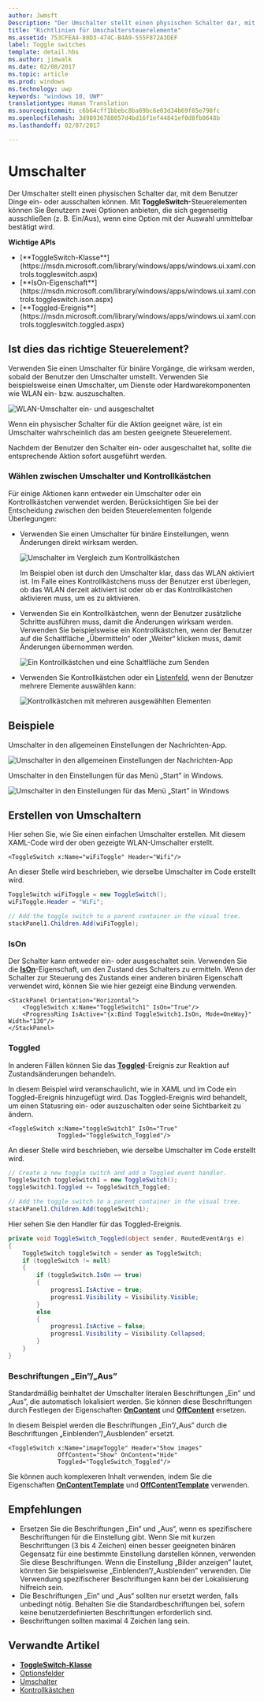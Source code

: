 ```yaml
---
author: Jwmsft
Description: "Der Umschalter stellt einen physischen Schalter dar, mit dem Benutzer Dinge ein- oder ausschalten können."
title: "Richtlinien für Umschaltersteuerelemente"
ms.assetid: 753CFEA4-80D3-474C-B4A9-555F872A3DEF
label: Toggle switches
template: detail.hbs
ms.author: jimwalk
ms.date: 02/08/2017
ms.topic: article
ms.prod: windows
ms.technology: uwp
keywords: "windows 10, UWP"
translationtype: Human Translation
ms.sourcegitcommit: c6b64cff1bbebc8ba69bc6e03d34b69f85e798fc
ms.openlocfilehash: 3d98936788057d4bd16f1ef44841ef0d8fb0648b
ms.lasthandoff: 02/07/2017

---
```

# <a name="toggle-switches"></a>Umschalter
<link rel="stylesheet" href="https://az835927.vo.msecnd.net/sites/uwp/Resources/css/custom.css"> 


Der Umschalter stellt einen physischen Schalter dar, mit dem Benutzer Dinge ein- oder ausschalten können. Mit **ToggleSwitch**-Steuerelementen können Sie Benutzern zwei Optionen anbieten, die sich gegenseitig ausschließen (z. B. Ein/Aus), wenn eine Option mit der Auswahl unmittelbar bestätigt wird.

<div class="important-apis" >
<b>Wichtige APIs</b><br/>
<ul>
<li>[**ToggleSwitch-Klasse**](https://msdn.microsoft.com/library/windows/apps/windows.ui.xaml.controls.toggleswitch.aspx)</li>
<li>[**IsOn-Eigenschaft**](https://msdn.microsoft.com/library/windows/apps/windows.ui.xaml.controls.toggleswitch.ison.aspx)</li>
<li>[**Toggled-Ereignis**](https://msdn.microsoft.com/library/windows/apps/windows.ui.xaml.controls.toggleswitch.toggled.aspx)</li>
</ul>
</div>

## <a name="is-this-the-right-control"></a>Ist dies das richtige Steuerelement?

Verwenden Sie einen Umschalter für binäre Vorgänge, die wirksam werden, sobald der Benutzer den Umschalter umstellt. Verwenden Sie beispielsweise einen Umschalter, um Dienste oder Hardwarekomponenten wie WLAN ein- bzw. auszuschalten.

![WLAN-Umschalter ein- und ausgeschaltet](images/toggleswitches01.png)

Wenn ein physischer Schalter für die Aktion geeignet wäre, ist ein Umschalter wahrscheinlich das am besten geeignete Steuerelement.

Nachdem der Benutzer den Schalter ein- oder ausgeschaltet hat, sollte die entsprechende Aktion sofort ausgeführt werden.

### <a name="choosing-between-toggle-switch-and-check-box"></a>Wählen zwischen Umschalter und Kontrollkästchen

Für einige Aktionen kann entweder ein Umschalter oder ein Kontrollkästchen verwendet werden. Berücksichtigen Sie bei der Entscheidung zwischen den beiden Steuerelementen folgende Überlegungen:

-   Verwenden Sie einen Umschalter für binäre Einstellungen, wenn Änderungen direkt wirksam werden.

    ![Umschalter im Vergleich zum Kontrollkästchen](images/toggleswitches02.png)

    Im Beispiel oben ist durch den Umschalter klar, dass das WLAN aktiviert ist. Im Falle eines Kontrollkästchens muss der Benutzer erst überlegen, ob das WLAN derzeit aktiviert ist oder ob er das Kontrollkästchen aktivieren muss, um es zu aktivieren.

-   Verwenden Sie ein Kontrollkästchen, wenn der Benutzer zusätzliche Schritte ausführen muss, damit die Änderungen wirksam werden. Verwenden Sie beispielsweise ein Kontrollkästchen, wenn der Benutzer auf die Schaltfläche „Übermitteln“ oder „Weiter“ klicken muss, damit Änderungen übernommen werden.

    ![Ein Kontrollkästchen und eine Schaltfläche zum Senden](images/submitcheckbox.png)

-   Verwenden Sie Kontrollkästchen oder ein [Listenfeld](lists.md), wenn der Benutzer mehrere Elemente auswählen kann:

    ![Kontrollkästchen mit mehreren ausgewählten Elementen](images/guidelines_and_checklist_for_toggle_switches_checkbox_multi_select.png)

## <a name="examples"></a>Beispiele

Umschalter in den allgemeinen Einstellungen der Nachrichten-App.

![Umschalter in den allgemeinen Einstellungen der Nachrichten-App](images/control-examples/toggle-switch-news.png)

Umschalter in den Einstellungen für das Menü „Start” in Windows.

![Umschalter in den Einstellungen für das Menü „Start” in Windows](images/control-examples/toggle-switch-start-settings.png)

## <a name="create-a-toggle-switch"></a>Erstellen von Umschaltern

Hier sehen Sie, wie Sie einen einfachen Umschalter erstellen. Mit diesem XAML-Code wird der oben gezeigte WLAN-Umschalter erstellt.

```xaml
<ToggleSwitch x:Name="wiFiToggle" Header="Wifi"/>
```
An dieser Stelle wird beschrieben, wie derselbe Umschalter im Code erstellt wird.

```csharp
ToggleSwitch wiFiToggle = new ToggleSwitch();
wiFiToggle.Header = "WiFi";

// Add the toggle switch to a parent container in the visual tree.
stackPanel1.Children.Add(wiFiToggle);
```

### <a name="ison"></a>IsOn

Der Schalter kann entweder ein- oder ausgeschaltet sein. Verwenden Sie die [**IsOn**](https://msdn.microsoft.com/library/windows/apps/windows.ui.xaml.controls.toggleswitch.ison.aspx)-Eigenschaft, um den Zustand des Schalters zu ermitteln. Wenn der Schalter zur Steuerung des Zustands einer anderen binären Eigenschaft verwendet wird, können Sie wie hier gezeigt eine Bindung verwenden.

```
<StackPanel Orientation="Horizontal">
    <ToggleSwitch x:Name="ToggleSwitch1" IsOn="True"/>
    <ProgressRing IsActive="{x:Bind ToggleSwitch1.IsOn, Mode=OneWay}" Width="130"/>
</StackPanel>
```

### <a name="toggled"></a>Toggled

In anderen Fällen können Sie das [**Toggled**](https://msdn.microsoft.com/library/windows/apps/windows.ui.xaml.controls.toggleswitch.toggled.aspx)-Ereignis zur Reaktion auf Zustandsänderungen behandeln.

In diesem Beispiel wird veranschaulicht, wie in XAML und im Code ein Toggled-Ereignis hinzugefügt wird. Das Toggled-Ereignis wird behandelt, um einen Statusring ein- oder auszuschalten oder seine Sichtbarkeit zu ändern.

```xaml
<ToggleSwitch x:Name="toggleSwitch1" IsOn="True" 
              Toggled="ToggleSwitch_Toggled"/>
```

An dieser Stelle wird beschrieben, wie derselbe Umschalter im Code erstellt wird.

```csharp
// Create a new toggle switch and add a Toggled event handler.
ToggleSwitch toggleSwitch1 = new ToggleSwitch();
toggleSwitch1.Toggled += ToggleSwitch_Toggled;

// Add the toggle switch to a parent container in the visual tree.
stackPanel1.Children.Add(toggleSwitch1);
```

Hier sehen Sie den Handler für das Toggled-Ereignis.

```csharp
private void ToggleSwitch_Toggled(object sender, RoutedEventArgs e)
{
    ToggleSwitch toggleSwitch = sender as ToggleSwitch;
    if (toggleSwitch != null)
    {
        if (toggleSwitch.IsOn == true)
        {
            progress1.IsActive = true;
            progress1.Visibility = Visibility.Visible;
        }
        else
        {
            progress1.IsActive = false;
            progress1.Visibility = Visibility.Collapsed;
        }
    }
}
```

### <a name="onoff-labels"></a>Beschriftungen „Ein”/„Aus”

Standardmäßig beinhaltet der Umschalter literalen Beschriftungen „Ein” und „Aus”, die automatisch lokalisiert werden. Sie können diese Beschriftungen durch Festlegen der Eigenschaften [**OnContent**](https://msdn.microsoft.com/library/windows/apps/windows.ui.xaml.controls.toggleswitch.oncontent.aspx) und [**OffContent**](https://msdn.microsoft.com/library/windows/apps/windows.ui.xaml.controls.toggleswitch.offcontent.aspx) ersetzen.

In diesem Beispiel werden die Beschriftungen „Ein”/„Aus” durch die Beschriftungen „Einblenden”/„Ausblenden” ersetzt.  

```xaml
<ToggleSwitch x:Name="imageToggle" Header="Show images"
              OffContent="Show" OnContent="Hide" 
              Toggled="ToggleSwitch_Toggled"/>
```

Sie können auch komplexeren Inhalt verwenden, indem Sie die Eigenschaften [**OnContentTemplate**](https://msdn.microsoft.com/library/windows/apps/windows.ui.xaml.controls.toggleswitch.oncontenttemplate.aspx) und [**OffContentTemplate**](https://msdn.microsoft.com/library/windows/apps/windows.ui.xaml.controls.toggleswitch.offcontenttemplate.aspx) verwenden.

## <a name="recommendations"></a>Empfehlungen

-   Ersetzen Sie die Beschriftungen „Ein“ und „Aus“, wenn es spezifischere Beschriftungen für die Einstellung gibt. Wenn Sie mit kurzen Beschriftungen (3 bis 4 Zeichen) einen besser geeigneten binären Gegensatz für eine bestimmte Einstellung darstellen können, verwenden Sie diese Beschriftungen. Wenn die Einstellung „Bilder anzeigen” lautet, könnten Sie beispielsweise „Einblenden”/„Ausblenden” verwenden. Die Verwendung spezifischerer Beschriftungen kann bei der Lokalisierung hilfreich sein.
-   Die Beschriftungen „Ein“ und „Aus“ sollten nur ersetzt werden, falls unbedingt nötig. Behalten Sie die Standardbeschriftungen bei, sofern keine benutzerdefinierten Beschriftungen erforderlich sind.
-   Beschriftungen sollten maximal 4 Zeichen lang sein.

## <a name="related-articles"></a>Verwandte Artikel

- [**ToggleSwitch-Klasse**](https://msdn.microsoft.com/library/windows/apps/hh701411)
- [Optionsfelder](radio-button.md)
- [Umschalter](toggles.md)
- [Kontrollkästchen](checkbox.md)
